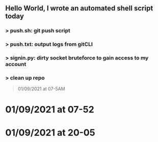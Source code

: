 ## Hello World, I wrote an automated shell script today
### > push.sh: git push script
### > push.txt: output logs from gitCLI
### > signin.py: dirty socket bruteforce to gain access to my account
### > clean up repo 
> 01/09/2021 at 07-5AM
# 01/09/2021 at 07-52
# 01/09/2021 at 20-05
